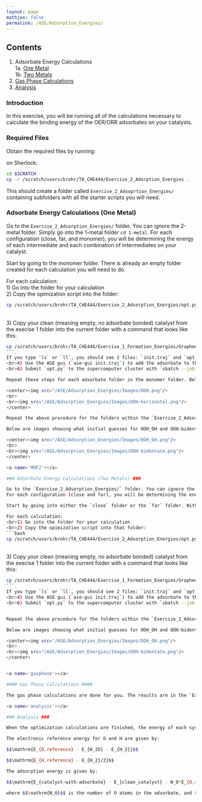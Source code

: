 ```yaml
---
layout: page
mathjax: false 
permalink: /ASE/Adsorption_Energies/
---
```


## Contents ##

1. Adsorbate Energy Calculations
<br>1a. [One Metal](#MOF1)
<br>1b. [Two Metals](#MOF2)
2. [Gas Phase Calculations](#gasphase)
2. [Analysis](#analysis)

<a name='intro'></a>

### Introduction ###

In this exercise, you will be running all of the calculations necessary to calculate the binding energy of the OER/ORR adsorbates on your catalysts.

### Required Files ###

Obtain the required files by running:

on Sherlock:

```bash
cd $SCRATCH
cp -r /scratch/users/brohr/TA_CHE444/Exercise_2_Adorption_Energies .
```

This should create a folder called `Exercise_2_Adsoprtion_Energies/` containing subfolders with all the starter scripts you will need. 

<a name='MOF1'></a>

### Adsorbate Energy Calculations (One Metal) ###

Go to the `Exercise_2_Adsorption_Energies/` folder. You can ignore the 2-metal folder. Simply go into the 1-metal folder `cd 1-metal`.
For each configuration (close, far, and monomer), you will be determining the energy of each intermediate and each combination of intermediates on your catalyst.

Start by going to the monomer folder. There is already an empty folder created for each calculation you will need to do.

For each calculation:
<br>1) Go into the folder for your calculation
<br>2) Copy the opimization script into the folder:
```bash
cp /scratch/users/brohr/TA_CHE444/Exercise_2_Adsorption_Energies/opt.py .
```
<br>3) Copy your clean (meaning empty, no adsorbate bonded) catalyst from the execise 1 folder into the current folder with a command that looks like this:
```bash
cp /scratch/users/brohr/TA_CHE444/Exercise_1_Formation_Energies/Graphene/monomer/YOURMETAL/clean/qn.traj ./init.traj
```.
If you type `ls` or `ll`, you should see 2 files: `init.traj` and `opt.py`. 
<br>4) Use the ASE gui (`ase-gui init.traj`) to add the adsorbate to the catalyst. The adsorbate you add should, of course, correspond to the name of the folder you are working in
<br>6) Submit `opt.py` to the supercomputer cluster with `sbatch --job-name=$(pwd) opt.py`.

Repeat these steps for each adsorbate folder in the monomer folder. Below are images showing what initial guesses for OOH and OOH-horizontal should look like.

<center><img src="/ASE/Adsorption_Energies/Images/OOH.png"/>
<br>
<br><img src="/ASE/Adsorption_Energies/Images/OOH-horizontal.png"/>
</center>

Repeat the above procedure for the folders within the `Exercise_2_Adsorption_Energies/1-metal/close` and `Exercise_2_Adsorption_Energies/1-metal/far` folders. You will see folders with names like `OH_O`. `OH_O` is meant to describe an OH on your first metal atom and an O on your second metal atom.

Below are images showing what initial guesses for OOH_OH and OOH-bidentate should look like.

<center><img src="/ASE/Adsorption_Energies/Images/OOH_OH.png"/>
<br>
<br><img src="/ASE/Adsorption_Energies/Images/OOH-bidentate.png"/>
</center>

<a name='MOF2'></a>

### Adsorbate Energy Calculations (Two Metals) ###

Go to the `Exercise_2_Adsorption_Energies/` folder. You can ignore the 1-metal folder. Simply go into the 2-metal folder `cd 2-metal`.
For each configuration (close and far), you will be determining the energy of each intermediate and each combination of intermediates on your catalyst.

Start by going into either the `close` folder or the `far` folder. Within those folders, there is already an empty folder created for each calculation you will need to do. `OH_O` is meant to describe an OH on your first metal atom and an O on your second metal atom. Since you have two metal atoms of different types, `OH_O` is different than `O_OH`.

For each calculation:
<br>1) Go into the folder for your calculation
<br>2) Copy the opimization script into that folder:
```bash
cp /scratch/users/brohr/TA_CHE444/Exercise_2_Adsorption_Energies/opt.py .
```

<br>3) Copy your clean (meaning empty, no adsorbate bonded) catalyst from the execise 1 folder into the current folder with a command that looks like this:
```bash
cp /scratch/users/brohr/TA_CHE444/Exercise_1_Formation_Energies/Graphene/monomer/YOURMETAL/clean/qn.traj ./init.traj
```.
If you type `ls` or `ll`, you should see 2 files: `init.traj` and `opt.py`. 
<br>4) Use the ASE gui (`ase-gui init.traj`) to add the adsorbate to the catalyst. The adsorbate you add should, of course, correspond to the name of the folder you are working in
<br>6) Submit `opt.py` to the supercomputer cluster with `sbatch --job-name=$(pwd) opt.py`.


Repeat the above procedure for the folders within the `Exercise_2_Adsorption_Energies/2-metal/close` and `Exercise_2_Adsorption_Energies/2-metal/far` folders.

Below are images showing what initial guesses for OOH_OH and OOH-bidentate should look like. Unlike the images below, you will, of course, have two metal atoms of different types.

<center><img src="/ASE/Adsorption_Energies/Images/OOH_OH.png"/>
<br>
<br><img src="/ASE/Adsorption_Energies/Images/OOH-bidentate.png"/>
</center>


<a name='gasphase'></a>

#### Gas Phase Calculations ####

The gas phase calculations are done for you. The results are in the `Exercise_2_Adsorption_Energies/gas-phase` folder. The electronic energy is stored in the file called `e_energy.out`.

<a name='analysis'></a>

### Analysis ###

When the optimization calculations are finished, the energy of each system will be stored in a file called `out.energy` in the directory that the calculation was run in. You can view that energy by navigating to the directory that the calculation was run in and typing `cat out.energy`

The electronic reference energy for O and H are given by:

$$\mathrm{E_{O,reference} - E_{H_2O} - E_{H_2}}$$

$$\mathrm{E_{H,reference} - E_{H_2}/2}$$

The adsorption energy is given by:

$$\mathrm{E_{catalyst-with-adsorbate} - E_{clean_catalyst} - N_O*E_{O,reference} - N_H*E_{H,reference}}$$

where $$\mathrm{N_O}$$ is the number of O atoms in the adsorbate, and $$\mathrm{N_O}$$ is the number of H atoms in the adsorbate.
